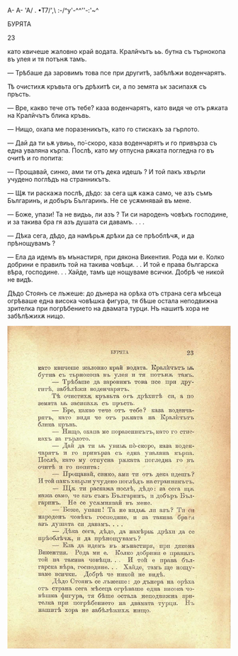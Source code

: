 ﻿А- А- 'А/ . •Т7/',\ :-/^у\'-^^''-:'~^

БУРЯТА

23

като квичеше жаловно край водата. Кралйчътъ ьь. бутна съ търнокопа въ улея и тя потънѫ тамъ.

— Трѣбаше да заровимъ това псе при другитѣ, забѣлѣжи воденчарятъ.

Тѣ очистихѫ кръвьта огъ дрѣхитѣ си, а по земята ьк засипахѫ съ пръсть.

— Вре, какво тече отъ тебе? каза воденчарятъ, като видя че отъ рѫката на Кралйчътъ блика кръвь.

— Нищо, охапа ме поразеникътъ, като го стискахъ за гърлото.

— Дай да ти ьѫ увиьь, по́-скоро, каза воденчарятъ и го привърза съ една уваляна кърпа. Послѣ, като му отпусна рѫката погледна го въ очитѣ и го попита:

— Прощавай, синко, ами ти отъ дека идешъ ? И той пакъ хвърли учудено поглѣдъ на странникътъ.

— Щѫ ти раскажа послѣ, дѣдо: за сега щѫ кажа само, че азъ съмъ Българинъ, и добъръ Българинъ. Не се усѫмнявай въ мене.

— Боже, упази! Та не видьь, ли азъ ? Ти си народенъ човѣкъ господине, и за такива бра гя азъ душата си давамъ. . . .

— Дѣка сега, дѣдо, да намѣрьѫ дрѣхи да се прѣоблѣчѫ, и да прѣнощувамъ ?

— Ела да идемъ въ мънастиря, при дякона Викентия. Рода ми е. Колко добрини е правилъ той на такива човѣци. . . И той е права българска вѣра, господине. . . Хайде, тамъ ще нощуваме всички. Добрѣ че никой не видѣ.

Дѣдо Стоянъ се лъжеше: до дънера на орѣха отъ страна сега мѣсеца огрѣваше една висока човѣшка фигура, тя бѣше остала неподвижна зрителка при погрѣбението на двамата турци. Нъ нашитѣ хора не забѣлѣжихѫ нищо.

![original](../images/034.jpg)

